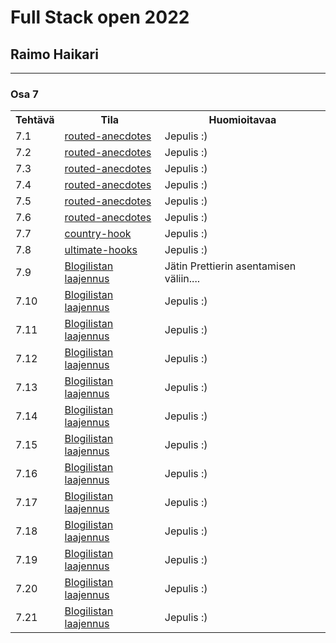# Full Stack open 2022
## Raimo Haikari

---

### Osa 7

<table>
  <tr>
    <th>Tehtävä</th>
    <th>Tila</th>
    <th>Huomioitavaa</th>
  </tr>
  <tr>
    <td>7.1</td>
    <td><a href="./routed-anecdotes">routed-anecdotes</a></td>
    <td>Jepulis :)</td>
  </tr>
  <tr>
    <td>7.2</td>
    <td><a href="./routed-anecdotes">routed-anecdotes</a></td>
    <td>Jepulis :)</td>
  </tr>
  <tr>
    <td>7.3</td>
    <td><a href="./routed-anecdotes">routed-anecdotes</a></td>
    <td>Jepulis :)</td>
  </tr>
  <tr>
    <td>7.4</td>
    <td><a href="./routed-anecdotes">routed-anecdotes</a></td>
    <td>Jepulis :)</td>
  </tr>
  <tr>
    <td>7.5</td>
    <td><a href="./routed-anecdotes">routed-anecdotes</a></td>
    <td>Jepulis :)</td>
  </tr>
  <tr>
    <td>7.6</td>
    <td><a href="./routed-anecdotes">routed-anecdotes</a></td>
    <td>Jepulis :)</td>
  </tr>
  <tr>
    <td>7.7</td>
    <td><a href="./country-hook">country-hook</a></td>
    <td>Jepulis :)</td>
  </tr>
  <tr>
    <td>7.8</td>
    <td><a href="./ultimate-hooks">ultimate-hooks</a></td>
    <td>Jepulis :)</td>
  </tr>
    <tr>
    <td>7.9</td>
    <td><a href="./blogs-revisited">Blogilistan laajennus</a></td>
    <td>Jätin Prettierin asentamisen väliin....</td>
  </tr>
  </tr>
    <tr>
    <td>7.10</td>
    <td><a href="./blogs-revisited">Blogilistan laajennus</a></td>
    <td>Jepulis :)</td>
  </tr>
  </tr>
    <tr>
    <td>7.11</td>
    <td><a href="./blogs-revisited">Blogilistan laajennus</a></td>
    <td>Jepulis :)</td>
  </tr>
  </tr>
    <tr>
    <td>7.12</td>
    <td><a href="./blogs-revisited">Blogilistan laajennus</a></td>
    <td>Jepulis :)</td>
  </tr>
  </tr>
    <tr>
    <td>7.13</td>
    <td><a href="./blogs-revisited">Blogilistan laajennus</a></td>
    <td>Jepulis :)</td>
  </tr>
  </tr>
    <tr>
    <td>7.14</td>
    <td><a href="./blogs-revisited">Blogilistan laajennus</a></td>
    <td>Jepulis :)</td>
  </tr>

  </tr>
    <tr>
    <td>7.15</td>
    <td><a href="./blogs-revisited">Blogilistan laajennus</a></td>
    <td>Jepulis :)</td>
  </tr>
  </tr>
    <tr>
    <td>7.16</td>
    <td><a href="./blogs-revisited">Blogilistan laajennus</a></td>
    <td>Jepulis :)</td>
  </tr>
  </tr>
    <tr>
    <td>7.17</td>
    <td><a href="./blogs-revisited">Blogilistan laajennus</a></td>
    <td>Jepulis :)</td>
  </tr>
  </tr>
    <tr>
    <td>7.18</td>
    <td><a href="./blogs-revisited">Blogilistan laajennus</a></td>
    <td>Jepulis :)</td>
  </tr>
  </tr>
    <tr>
    <td>7.19</td>
    <td><a href="./blogs-revisited">Blogilistan laajennus</a></td>
    <td>Jepulis :)</td>
  </tr>
  </tr>
    <tr>
    <td>7.20</td>
    <td><a href="./blogs-revisited">Blogilistan laajennus</a></td>
    <td>Jepulis :)</td>
  </tr>
  </tr>
    <tr>
    <td>7.21</td>
    <td><a href="./blogs-revisited">Blogilistan laajennus</a></td>
    <td>Jepulis :)</td>
  </tr>
</table>


